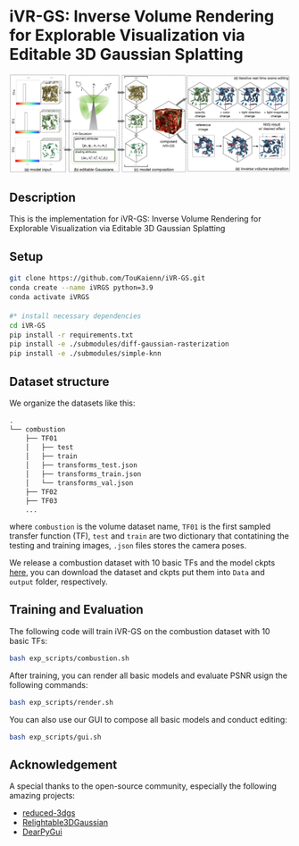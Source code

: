 # iVR-GS: Inverse Volume Rendering for Explorable Visualization via Editable 3D Gaussian Splatting
![alt text](assets/figs/teaser.png)
## Description
This is the implementation for iVR-GS: Inverse Volume Rendering for Explorable Visualization via Editable 3D Gaussian Splatting

## Setup

```bash
git clone https://github.com/TouKaienn/iVR-GS.git
conda create --name iVRGS python=3.9
conda activate iVRGS

#* install necessary dependencies
cd iVR-GS
pip install -r requirements.txt
pip install -e ./submodules/diff-gaussian-rasterization
pip install -e ./submodules/simple-knn  
```

## Dataset structure
We organize the datasets like this:

```
.
└── combustion
    ├── TF01
    │   ├── test
    │   ├── train
    │   ├── transforms_test.json
    │   ├── transforms_train.json
    │   └── transforms_val.json
    ├── TF02
    ├── TF03
    ...
```
where ``combustion`` is the volume dataset name, ``TF01`` is the first sampled transfer function (TF), ``test`` and ``train`` are two dictionary that contatining the testing and training images, ``.json`` files stores the camera poses.


We release a combustion dataset with 10 basic TFs and the model ckpts [here](https://github.com/graphdeco-inria/reduced-3dgs), you can download the dataset and ckpts put them into ``Data`` and ``output`` folder, respectively.

## Training and Evaluation
The following code will train iVR-GS on the combustion dataset with 10 basic TFs:
```bash
bash exp_scripts/combustion.sh
```
After training, you can render all basic models and evaluate PSNR usign the following commands:
```bash
bash exp_scripts/render.sh
```
You can also use our GUI to compose all basic models and conduct editing:
```bash
bash exp_scripts/gui.sh
```




## Acknowledgement
A special thanks to the open-source community, especially the following amazing projects:
- [reduced-3dgs](https://github.com/graphdeco-inria/reduced-3dgs)
- [Relightable3DGaussian](https://github.com/NJU-3DV/Relightable3DGaussian)
- [DearPyGui](https://github.com/NJU-3DV/Relightable3DGaussian)

